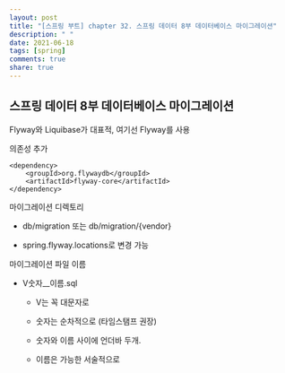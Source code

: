```yaml
---
layout: post
title: "[스프링 부트] chapter 32. 스프링 데이터 8부 데이터베이스 마이그레이션"
description: " "
date: 2021-06-18
tags: [spring]
comments: true
share: true
---
```


## 스프링 데이터 8부 데이터베이스 마이그레이션



Flyway와 Liquibase가 대표적, 여기선 Flyway를 사용 



의존성 추가 

```properties
<dependency>
    <groupId>org.flywaydb</groupId>
    <artifactId>flyway-core</artifactId>
</dependency>
```



마이그레이션 디렉토리 

- db/migration 또는 db/migration/{vendor} 

- spring.flyway.locations로 변경 가능 



마이그레이션 파일 이름 

- V숫자__이름.sql 
  - V는 꼭 대문자로 
  - 숫자는 순차적으로 (타임스탬프 권장) 
  - 숫자와 이름 사이에 언더바 두개. 

  - 이름은 가능한 서술적으로 

